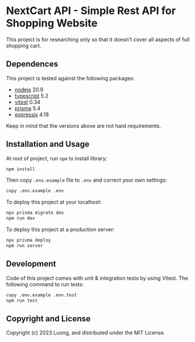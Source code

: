 # NextCart API - Simple Rest API for Shopping Website

This project is for researching only so that it doesn't cover all aspects of full shopping cart.


## Dependences

This project is tested against the following packages:

* [nodejs](http://nodejs.org) 20.9
* [typescript](typescriptlang.org) 5.2
* [vitest](https://vitest.dev) 0.34
* [prisma](https://www.prisma.io) 5.4
* [expressjs](https://expressjs.com) 4.18

Keep in mind that the versions above are not hard requirements.


## Installation and Usage

At root of project, run `npm` to install library:

```bash
npm install
```

Then copy `.env.example` file to `.env` and correct your own settings:

```bash
copy .env.example .env
```

To deploy this project at your localhost:

```bash
npx prisma migrate dev
npm run dev
```

To deploy this project at a production server:

```bash
npx prisma deploy
npm run server
```

## Development

Code of this project comes with unit & integration tests by using Vitest. The following command to run tests:

```bash
copy .env.example .env.test
npm run test
```

## Copyright and License

Copyright (c) 2023 Luong, and distributed under the MIT License.